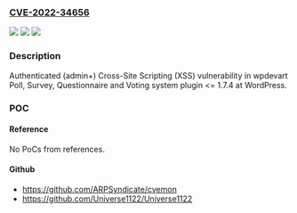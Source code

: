 ### [CVE-2022-34656](https://cve.mitre.org/cgi-bin/cvename.cgi?name=CVE-2022-34656)
![](https://img.shields.io/static/v1?label=Product&message=Poll%2C%20Survey%2C%20Questionnaire%20and%20Voting%20system%20(WordPress%20plugin)&color=blue)
![](https://img.shields.io/static/v1?label=Version&message=n%2Fa&color=blue)
![](https://img.shields.io/static/v1?label=Vulnerability&message=CWE-79%20Cross-site%20Scripting%20(XSS)&color=brighgreen)

### Description

Authenticated (admin+) Cross-Site Scripting (XSS) vulnerability in wpdevart Poll, Survey, Questionnaire and Voting system plugin <= 1.7.4 at WordPress.

### POC

#### Reference
No PoCs from references.

#### Github
- https://github.com/ARPSyndicate/cvemon
- https://github.com/Universe1122/Universe1122

